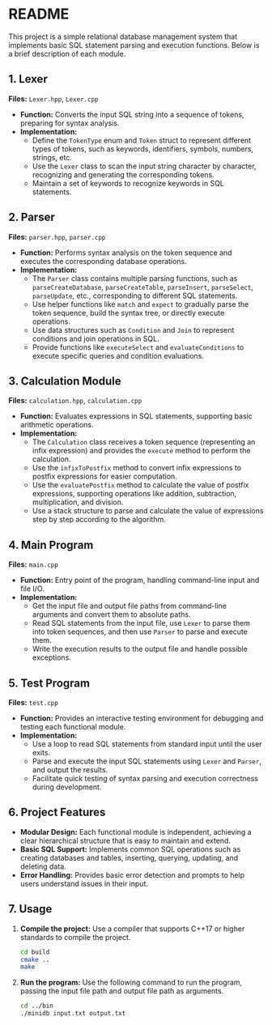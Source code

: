 # ****README****

This project is a simple relational database management system that implements basic SQL statement parsing and execution functions. Below is a brief description of each module.

## 1. Lexer

**Files:** `Lexer.hpp`, `Lexer.cpp`

- **Function:** Converts the input SQL string into a sequence of tokens, preparing for syntax analysis.
- **Implementation:**
  - Define the `TokenType` enum and `Token` struct to represent different types of tokens, such as keywords, identifiers, symbols, numbers, strings, etc.
  - Use the `Lexer` class to scan the input string character by character, recognizing and generating the corresponding tokens.
  - Maintain a set of keywords to recognize keywords in SQL statements.

## 2. Parser

**Files:** `parser.hpp`, `parser.cpp`

- **Function:** Performs syntax analysis on the token sequence and executes the corresponding database operations.
- **Implementation:**
  - The `Parser` class contains multiple parsing functions, such as `parseCreateDatabase`, `parseCreateTable`, `parseInsert`, `parseSelect`, `parseUpdate`, etc., corresponding to different SQL statements.
  - Use helper functions like `match` and `expect` to gradually parse the token sequence, build the syntax tree, or directly execute operations.
  - Use data structures such as `Condition` and `Join` to represent conditions and join operations in SQL.
  - Provide functions like `executeSelect` and `evaluateConditions` to execute specific queries and condition evaluations.

## 3. Calculation Module

**Files:** `calculation.hpp`, `calculation.cpp`

- **Function:** Evaluates expressions in SQL statements, supporting basic arithmetic operations.
- **Implementation:**
  - The `Calculation` class receives a token sequence (representing an infix expression) and provides the `execute` method to perform the calculation.
  - Use the `infixToPostfix` method to convert infix expressions to postfix expressions for easier computation.
  - Use the `evaluatePostfix` method to calculate the value of postfix expressions, supporting operations like addition, subtraction, multiplication, and division.
  - Use a stack structure to parse and calculate the value of expressions step by step according to the algorithm.

## 4. Main Program

**Files:** `main.cpp`

- **Function:** Entry point of the program, handling command-line input and file I/O.
- **Implementation:**
  - Get the input file and output file paths from command-line arguments and convert them to absolute paths.
  - Read SQL statements from the input file, use `Lexer` to parse them into token sequences, and then use `Parser` to parse and execute them.
  - Write the execution results to the output file and handle possible exceptions.

## 5. Test Program

**Files:** `test.cpp`

- **Function:** Provides an interactive testing environment for debugging and testing each functional module.
- **Implementation:**
  - Use a loop to read SQL statements from standard input until the user exits.
  - Parse and execute the input SQL statements using `Lexer` and `Parser`, and output the results.
  - Facilitate quick testing of syntax parsing and execution correctness during development.

## 6. Project Features

- **Modular Design:** Each functional module is independent, achieving a clear hierarchical structure that is easy to maintain and extend.
- **Basic SQL Support:** Implements common SQL operations such as creating databases and tables, inserting, querying, updating, and deleting data.
- **Error Handling:** Provides basic error detection and prompts to help users understand issues in their input.

## 7. Usage

1. **Compile the project:** Use a compiler that supports C++17 or higher standards to compile the project.
   ```bash
   cd build
   cmake ..
   make
   ```
2. **Run the program:** Use the following command to run the program, passing the input file path and output file path as arguments.
   ```bash
   cd ../bin
   ./minidb input.txt output.txt
   ```